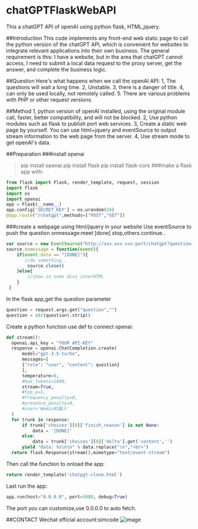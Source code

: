 # chatGPTFlaskWebAPI

This a chatGPT API of openAI using python flask, HTML,jquery.

##Introduction
This code implements any front-end web static page to call the python version of the chatGPT API, which is convenient for websites to integrate relevant applications into their own business.
The general requirement is this: I have a website, but in the area that chatGPT cannot access, I need to submit a local data request to the proxy server, get the answer, and complete the business logic.

##Question
Here's what happens when we call the openAI API:
1, The questions will wait a long time.
2, Unstable.
3, there is a danger of title.
4, can only be used locally, not remotely called.
5. There are various problems with PHP or other request versions.

##Method
1, python version of openAI installed, using the original module call, faster, better compatibility, and will not be blocked.
2, Use python modules such as flask to publish port web services.
3, Create a static web page by yourself. You can use html+jquery and eventSource to output stream information to the web page from the server.
4, Use stream mode to get openAI's data.

##Preparation
###install openai
> pip install openai
> pip install flask
> pip install flask-cors
###make a flask app with:
```python
from flask import Flask, render_template, request, session
import flask
import os
import openai
app = Flask(__name__)
app.config['SECRET_KEY'] = os.urandom(24)
@app.route("/chatgpt",methods=["POST","GET"])
```
###create a webpage using html/jquery in your website
Use eventSource to push the question
onmessage:meet [done] stop,others continue..
```JAVASCRIPT
var source = new EventSource("http://xxx.xxx.xxx:port/chatgpt?question="+q);
source.onmessage = function(event){
    if(event.data == "[DONE]"){
       //do something..
        source.close()
    }else{
        //show in some divs innerHTML
    }
 }
```
In the flask app,get the question parameter
```python
question = request.args.get("question","")
question = str(question).strip()
```
Create a python function use def to connect openai:
```python
def stream():
  openai.api_key = "YOUR API-KEY"
  response = openai.ChatCompletion.create(
      model="gpt-3.5-turbo",
      messages=[
      {"role": "user", "content": question}
      ],
      temperature=0,
      #max_tokens=1000,
      stream=True,
      #top_p=1,
      #frequency_penalty=0,
      #presence_penalty=0,
      #user='Wemio机器人'
  )
  for trunk in response:
      if trunk['choices'][0]['finish_reason'] is not None:
          data = '[DONE]'
      else:
          data = trunk['choices'][0]['delta'].get('content','')
      yield "data: %s\n\n" % data.replace("\n","<br>")
  return flask.Response(stream(),mimetype="text/event-stream")
```
Then call the function to onload the app:
```python
return render_template('chatpgt-clone.html')
```
Last run the app:
```python
app.run(host="0.0.0.0", port=5000, debug=True)
```
The port you can customize,use 0.0.0.0 to auto fetch.

##CONTACT
Wechat official account:simcode
![image](https://user-images.githubusercontent.com/13219746/231336331-85fca8b9-8674-4bcd-ba91-5b04a2585f13.png)

